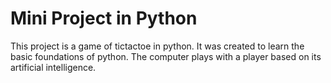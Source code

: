 # Mini Project in Python
This project is a game of tictactoe in python. It was created to learn the basic foundations of python. The computer plays with a player based on its artificial intelligence.   
